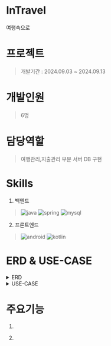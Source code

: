 # InTravel
여행속으로

# 프로젝트
> 개발기간 : 2024.09.03 ~ 2024.09.13

# 개발인원
> 6명

# 담당역할
> 여행관리,지출관리 부분 서버 DB 구현

# Skills
1. 백엔드
>![java](https://img.shields.io/badge/Java-ED8B00?style=for-the-badge&logo=openjdk&logoColor=white)
![spring](https://img.shields.io/badge/Spring-6DB33F?style=for-the-badge&logo=spring&logoColor=white)
![mysql](https://img.shields.io/badge/MySQL-00000F?style=for-the-badge&logo=mysql&logoColor=white)

2. 프론트엔드
>![android](https://img.shields.io/badge/Android_Studio-3DDC84?style=for-the-badge&logo=android-studio&logoColor=white)
![kotlin](https://img.shields.io/badge/Kotlin-0095D5?&style=for-the-badge&logo=kotlin&logoColor=white)

# ERD & USE-CASE
<details>
<summary>ERD</summary>
<img src="appERD.png" alt="ERD" />
</details>
<details>
<summary>USE-CASE</summary>
<img src="appUSECASE.png" alt="USE-CASE" />
</details>

# 주요기능
1.
>

2.
>
